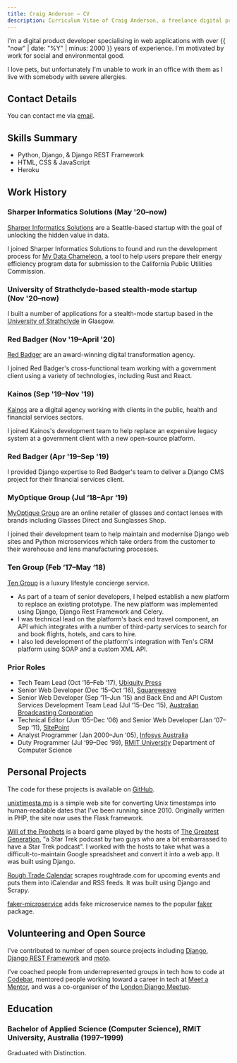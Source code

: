 ```yaml
---
title: Craig Anderson — CV
description: Curriculum Vitae of Craig Anderson, a freelance digital product developer specialising in building web products with Python and Django.
---
```


I'm a digital product developer specialising in web applications with over {{ "now" | date: "%Y" | minus: 2000 }} years of experience. I'm motivated by work for social and environmental good.

I love pets, but unfortunately I'm unable to work in an office with them as I live with somebody with severe allergies.

## Contact Details

You can contact me via [email](mailto:craig@uhf62.co.uk).

## Skills Summary

- Python, Django, & Django REST Framework
- HTML, CSS & JavaScript
- Heroku

## Work History

### Sharper Informatics Solutions (May&nbsp;'20–now)

[Sharper Informatics Solutions](https://www.sharperinfo.com) are a Seattle-based startup with the goal of unlocking the hidden value in data.

I joined Sharper Informatics Solutions to found and run the development process for [My Data Chameleon](https://mydatachameleon.com), a tool to help users prepare their energy efficiency program data for submission to the California Public Utilities Commission.

### University of Strathclyde-based stealth-mode startup (Nov&nbsp;'20–now)

I built a number of applications for a stealth-mode startup based in the [University of Strathclyde](https://www.strath.ac.uk) in Glasgow.

### Red Badger (Nov&nbsp;'19–April&nbsp;'20)

[Red Badger](https://red-badger.com) are an award-winning digital transformation agency.

I joined Red Badger's cross-functional team working with a government client using a variety of technologies, including Rust and React.

### Kainos (Sep&nbsp;'19–Nov&nbsp;'19)

[Kainos](https://www.kainos.com) are a digital agency working with clients in the public, health and financial services sectors.

I joined Kainos's development team to help replace an expensive legacy system at a government client with a new open-source platform.

### Red Badger (Apr&nbsp;'19–Sep&nbsp;'19)

I provided Django expertise to Red Badger's team to deliver a Django CMS project for their financial services client.

### MyOptique Group (Jul&nbsp;‘18–Apr&nbsp;‘19)

[MyOptique Group](http://www.myoptiquegroup.com) are an online retailer of glasses and contact lenses with brands including Glasses Direct and Sunglasses Shop.

I joined their development team to help maintain and modernise Django web sites and Python microservices which take orders from the customer to their warehouse and lens manufacturing processes.

### Ten Group (Feb&nbsp;‘17–May&nbsp;‘18)

[Ten Group](http://tengroup.com) is a luxury lifestyle concierge service.

- As part of a team of senior developers, I helped establish a new platform to replace an existing prototype. The new platform was implemented using Django, Django Rest Framework and Celery.
- I was technical lead on the platform's back end travel component, an API which integrates with a number of third-party services to search for and book flights, hotels, and cars to hire.
- I also led development of the platform's integration with Ten's CRM platform using SOAP and a custom XML API.

### Prior Roles

- Tech Team Lead (Oct&nbsp;‘16–Feb&nbsp;‘17), [Ubiquity Press](http://ubiquitypress.com)
- Senior Web Developer (Dec&nbsp;‘15–Oct&nbsp;‘16), [Squareweave](http://squareweave.com.au)
- Senior Web Developer (Sep&nbsp;‘11–Jun&nbsp;‘15) and Back End and API Custom Services Development Team Lead (Jul&nbsp;‘15–Dec&nbsp;‘15), [Australian Broadcasting Corporation](https://www.abc.net.au)
- Technical Editor (Jun&nbsp;‘05–Dec&nbsp;‘06) and Senior Web Developer (Jan&nbsp;‘07–Sep&nbsp;‘11), [SitePoint](https://www.sitepoint.com)
- Analyst Programmer (Jan&nbsp;2000–Jun&nbsp;‘05), [Infosys Australia](https://www.infosys.com/australia/)
- Duty Programmer (Jul&nbsp;‘99–Dec&nbsp;‘99), [RMIT University](https://www.rmit.edu.au) Department of Computer Science

## Personal Projects

The code for these projects is available on [GitHub](https://github.com/craiga).

[unixtimesta.mp](https://www.unixtimesta.mp) is a simple web site for converting Unix timestamps into human-readable dates that I've been running since 2010. Originally written in PHP, the site now uses the Flask framework.

[Will of the Prophets](http://gagh.biz/game) is a board game played by the hosts of [The Greatest Generation](http://gagh.biz), "a Star Trek podcast by two guys who are a bit embarrassed to have a Star Trek podcast". I worked with the hosts to take what was a difficult-to-maintain Google spreadsheet and convert it into a web app. It was built using Django.

[Rough Trade Calendar](https://rough-trade-calendars.craiga.id.au) scrapes roughtrade.com for upcoming events and puts them into iCalendar and RSS feeds. It was built using Django and Scrapy.

[faker-microservice](https://github.com/craiga/faker-microservice) adds fake microservice names to the popular [faker](https://faker.readthedocs.io) package.

## Volunteering and Open Source

I've contributed to number of open source projects including [Django](https://www.djangoproject.com), [Django REST Framework](https://www.django-rest-framework.org) and [moto](http://getmoto.org).

I've coached people from underrepresented groups in tech how to code at [Codebar](http://codebar.io), mentored people working toward a career in tech at [Meet a Mentor](http://meetamentor.co.uk), and was a co-organiser of the [London Django Meetup](https://www.djangolondon.com).

## Education

### Bachelor of Applied Science (Computer Science), RMIT University, Australia (1997–1999)

Graduated with Distinction.
